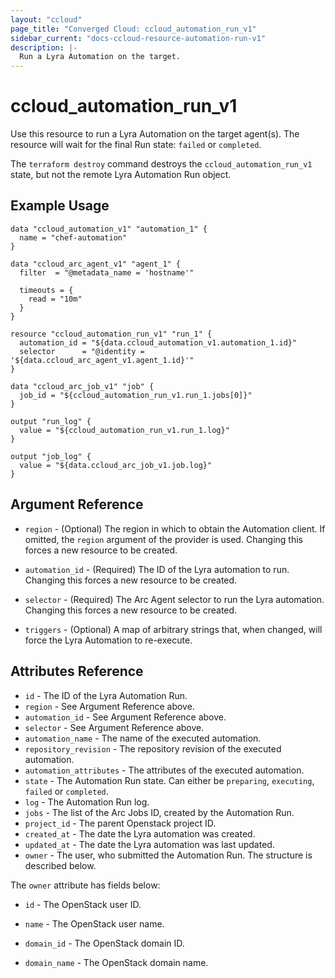 ```yaml
---
layout: "ccloud"
page_title: "Converged Cloud: ccloud_automation_run_v1"
sidebar_current: "docs-ccloud-resource-automation-run-v1"
description: |-
  Run a Lyra Automation on the target.
---
```


# ccloud\_automation\_run\_v1

Use this resource to run a Lyra Automation on the target agent(s). The resource
will wait for the final Run state: `failed` or `completed`.

The `terraform destroy` command destroys the `ccloud_automation_run_v1` state,
but not the remote Lyra Automation Run object.

## Example Usage

```hcl
data "ccloud_automation_v1" "automation_1" {
  name = "chef-automation"
}

data "ccloud_arc_agent_v1" "agent_1" {
  filter  = "@metadata_name = 'hostname'"

  timeouts = {
    read = "10m"
  }
}

resource "ccloud_automation_run_v1" "run_1" {
  automation_id = "${data.ccloud_automation_v1.automation_1.id}"
  selector      = "@identity = '${data.ccloud_arc_agent_v1.agent_1.id}'"
}

data "ccloud_arc_job_v1" "job" {
  job_id = "${ccloud_automation_run_v1.run_1.jobs[0]}"
}

output "run_log" {
  value = "${ccloud_automation_run_v1.run_1.log}"
}

output "job_log" {
  value = "${data.ccloud_arc_job_v1.job.log}"
}
```

## Argument Reference

* `region` - (Optional) The region in which to obtain the Automation client. If
  omitted, the `region` argument of the provider is used. Changing this forces
  a new resource to be created.

* `automation_id` - (Required) The ID of the Lyra automation to run. Changing
  this forces a new resource to be created.

* `selector` - (Required) The Arc Agent selector to run the Lyra automation.
  Changing this forces a new resource to be created.

* `triggers` - (Optional) A map of arbitrary strings that, when changed, will
  force the Lyra Automation to re-execute.

## Attributes Reference

* `id` - The ID of the Lyra Automation Run.
* `region` - See Argument Reference above.
* `automation_id` - See Argument Reference above.
* `selector` - See Argument Reference above.
* `automation_name` - The name of the executed automation.
* `repository_revision` - The repository revision of the executed automation.
* `automation_attributes` - The attributes of the executed automation.
* `state` - The Automation Run state. Can either be `preparing`, `executing`,
  `failed` or `completed`.
* `log` - The Automation Run log.
* `jobs` - The list of the Arc Jobs ID, created by the Automation Run.
* `project_id` - The parent Openstack project ID.
* `created_at` - The date the Lyra automation was created.
* `updated_at` - The date the Lyra automation was last updated.
* `owner` - The user, who submitted the Automation Run. The structure is
  described below.

The `owner` attribute has fields below:

* `id` - The OpenStack user ID.

* `name` - The OpenStack user name.

* `domain_id` - The OpenStack domain ID.

* `domain_name` - The OpenStack domain name.
